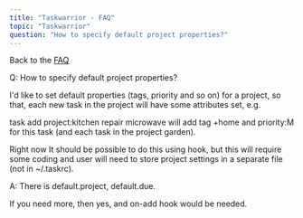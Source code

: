 ```yaml
---
title: "Taskwarrior - FAQ"
topic: "Taskwarrior"
question: "How to specify default project properties?"
---
```


Back to the [FAQ](/support/faq)

Q: How to specify default project properties?

I'd like to set default properties (tags, priority and so on) for a project, so that, each new task in the project will have some attributes set, e.g.

task add project:kitchen repair microwave
will add tag +home and priority:M for this task (and each task in the project garden).

 

Right now It should be possible to do this using hook, but this will require some coding and user will need to store project settings in a separate file (not in ~/.taskrc).

A: There is default.project, default.due.

If you need more, then yes, and on-add hook would be needed.

